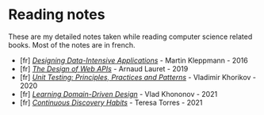 # Reading notes

These are my detailed notes taken while reading computer science related books. Most of the notes are in french.

- [fr] [_Designing Data-Intensive Applications_](designing_data_intensive_applications.md) - Martin Kleppmann - 2016
- [fr] [_The Design of Web APIs_](the_design_of_web_apis.md) - Arnaud Lauret - 2019
- [fr] [_Unit Testing: Principles, Practices and Patterns_](unit_testing.md) - Vladimir Khorikov - 2020
- [fr] [_Learning Domain-Driven Design_](learning_domain_driven_design.md) - Vlad Khononov - 2021
- [fr] [_Continuous Discovery Habits_](continuous_discovery_habits.md) - Teresa Torres - 2021

